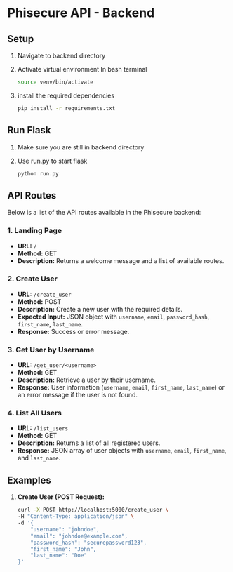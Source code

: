 # Phisecure API - Backend

## Setup

1. Navigate to backend directory

2. Activate virtual environment
    In bash terminal
    ```bash
    source venv/bin/activate
    ```
3. install the required dependencies
    ```bash
    pip install -r requirements.txt
    ```

## Run Flask

1. Make sure you are still in backend directory

2. Use run.py to start flask
    ```bash
    python run.py
    ```

## API Routes

Below is a list of the API routes available in the Phisecure backend:

### 1. Landing Page
   - **URL:** `/`
   - **Method:** GET
   - **Description:** Returns a welcome message and a list of available routes.

### 2. Create User
   - **URL:** `/create_user`
   - **Method:** POST
   - **Description:** Create a new user with the required details.
   - **Expected Input:** JSON object with `username`, `email`, `password_hash`, `first_name`, `last_name`.
   - **Response:** Success or error message.

### 3. Get User by Username
   - **URL:** `/get_user/<username>`
   - **Method:** GET
   - **Description:** Retrieve a user by their username.
   - **Response:** User information (`username`, `email`, `first_name`, `last_name`) or an error message if the user is not found.

### 4. List All Users
   - **URL:** `/list_users`
   - **Method:** GET
   - **Description:** Returns a list of all registered users.
   - **Response:** JSON array of user objects with `username`, `email`, `first_name`, and `last_name`.

## Examples

1. **Create User (POST Request):**
   ```bash
   curl -X POST http://localhost:5000/create_user \
   -H "Content-Type: application/json" \
   -d '{
       "username": "johndoe",
       "email": "johndoe@example.com",
       "password_hash": "securepassword123",
       "first_name": "John",
       "last_name": "Doe"
   }'